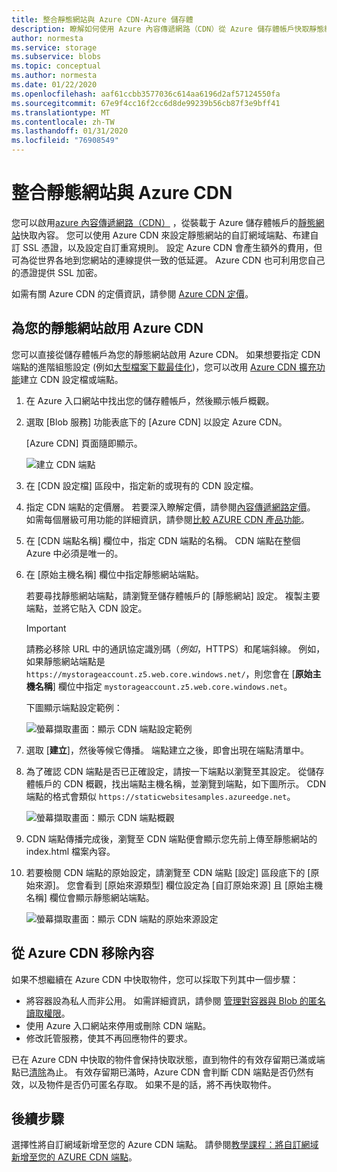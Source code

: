 ```yaml
---
title: 整合靜態網站與 Azure CDN-Azure 儲存體
description: 瞭解如何使用 Azure 內容傳遞網路（CDN）從 Azure 儲存體帳戶快取靜態網站內容。
author: normesta
ms.service: storage
ms.subservice: blobs
ms.topic: conceptual
ms.author: normesta
ms.date: 01/22/2020
ms.openlocfilehash: aaf61ccbb3577036c614aa6196d2af57124550fa
ms.sourcegitcommit: 67e9f4cc16f2cc6d8de99239b56cb87f3e9bff41
ms.translationtype: MT
ms.contentlocale: zh-TW
ms.lasthandoff: 01/31/2020
ms.locfileid: "76908549"
---
```

# <a name="integrate-a-static-website-with-azure-cdn"></a>整合靜態網站與 Azure CDN

您可以啟用[azure 內容傳遞網路（CDN）](../../cdn/cdn-overview.md) ，從裝載于 Azure 儲存體帳戶的[靜態網站](storage-blob-static-website.md)快取內容。 您可以使用 Azure CDN 來設定靜態網站的自訂網域端點、布建自訂 SSL 憑證，以及設定自訂重寫規則。 設定 Azure CDN 會產生額外的費用，但可為從世界各地到您網站的連線提供一致的低延遲。 Azure CDN 也可利用您自己的憑證提供 SSL 加密。 

如需有關 Azure CDN 的定價資訊，請參閱 [Azure CDN 定價](https://azure.microsoft.com/pricing/details/cdn/)。

## <a name="enable-azure-cdn-for-your-static-website"></a>為您的靜態網站啟用 Azure CDN

您可以直接從儲存體帳戶為您的靜態網站啟用 Azure CDN。 如果想要指定 CDN 端點的進階組態設定 (例如[大型檔案下載最佳化](../../cdn/cdn-optimization-overview.md#large-file-download))，您可以改用 [Azure CDN 擴充功能](../../cdn/cdn-create-new-endpoint.md)建立 CDN 設定檔或端點。

1. 在 Azure 入口網站中找出您的儲存體帳戶，然後顯示帳戶概觀。

2. 選取 [Blob 服務] 功能表底下的 [Azure CDN] 以設定 Azure CDN。

    [Azure CDN] 頁面隨即顯示。

    ![建立 CDN 端點](../../cdn/media/cdn-create-a-storage-account-with-cdn/cdn-storage-new-endpoint-creation.png)

3. 在 [CDN 設定檔] 區段中，指定新的或現有的 CDN 設定檔。 

4. 指定 CDN 端點的定價層。 若要深入瞭解定價，請參閱[內容傳遞網路定價](https://azure.microsoft.com/pricing/details/cdn/)。 如需每個層級可用功能的詳細資訊，請參閱[比較 AZURE CDN 產品功能](../../cdn/cdn-features.md)。

5. 在 [CDN 端點名稱] 欄位中，指定 CDN 端點的名稱。 CDN 端點在整個 Azure 中必須是唯一的。

6. 在 [原始主機名稱] 欄位中指定靜態網站端點。 

   若要尋找靜態網站端點，請瀏覽至儲存體帳戶的 [靜態網站] 設定。  複製主要端點，並將它貼入 CDN 設定。

   > [!IMPORTANT]
   > 請務必移除 URL 中的通訊協定識別碼（*例如*，HTTPS）和尾端斜線。 例如，如果靜態網站端點是 `https://mystorageaccount.z5.web.core.windows.net/`，則您會在 [**原始主機名稱**] 欄位中指定 `mystorageaccount.z5.web.core.windows.net`。

   下圖顯示端點設定範例：

   ![螢幕擷取畫面：顯示 CDN 端點設定範例](media/storage-blob-static-website-custom-domain/add-cdn-endpoint.png)

7. 選取 [**建立**]，然後等候它傳播。 端點建立之後，即會出現在端點清單中。

8. 為了確認 CDN 端點是否已正確設定，請按一下端點以瀏覽至其設定。 從儲存體帳戶的 CDN 概觀，找出端點主機名稱，並瀏覽到端點，如下圖所示。 CDN 端點的格式會類似 `https://staticwebsitesamples.azureedge.net`。

    ![螢幕擷取畫面：顯示 CDN 端點概觀](media/storage-blob-static-website-custom-domain/verify-cdn-endpoint.png)

9. CDN 端點傳播完成後，瀏覽至 CDN 端點便會顯示您先前上傳至靜態網站的 index.html 檔案內容。

10. 若要檢閱 CDN 端點的原始設定，請瀏覽至 CDN 端點 [設定] 區段底下的 [原始來源]。 您會看到 [原始來源類型] 欄位設定為 [自訂原始來源] 且 [原始主機名稱] 欄位會顯示靜態網站端點。

    ![螢幕擷取畫面：顯示 CDN 端點的原始來源設定](media/storage-blob-static-website-custom-domain/verify-cdn-origin.png)

## <a name="remove-content-from-azure-cdn"></a>從 Azure CDN 移除內容

如果不想繼續在 Azure CDN 中快取物件，您可以採取下列其中一個步驟：

* 將容器設為私人而非公用。 如需詳細資訊，請參閱 [管理對容器與 Blob 的匿名讀取權限](storage-manage-access-to-resources.md)。
* 使用 Azure 入口網站來停用或刪除 CDN 端點。
* 修改託管服務，使其不再回應物件的要求。

已在 Azure CDN 中快取的物件會保持快取狀態，直到物件的有效存留期已滿或端點已[清除](../../cdn/cdn-purge-endpoint.md)為止。 有效存留期已滿時，Azure CDN 會判斷 CDN 端點是否仍然有效，以及物件是否仍可匿名存取。 如果不是的話，將不再快取物件。

## <a name="next-steps"></a>後續步驟

選擇性將自訂網域新增至您的 Azure CDN 端點。 請參閱[教學課程：將自訂網域新增至您的 AZURE CDN 端點](../../cdn/cdn-map-content-to-custom-domain.md)。
